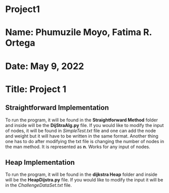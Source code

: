 # Project1
# Name: Phumuzile Moyo, Fatima R. Ortega
# Date: May 9, 2022
# Title: Project 1

## **Straightforward Implementation**
To run the program, it will be found in the **Straightforward Method** folder and inside will be the **DijStraAlg.py** file. If you would like to modify the input of nodes, it will be found in *SimpleTest.txt* file and one can add the node and weight but it will have to be written in the same format. Another thing one has to do after modifying the txt file is changing the number of nodes in the man method. It is represented as **n**. Works for any input of nodes.

## **Heap Implementation**
To run the program, it will be found in the **dijkstra Heap** folder and inside will be the **HeapDijstra.py** file. If you would like to modify the input it will be in the *ChallengeDataSet.txt* file. 